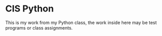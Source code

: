 CIS Python
==============

This is my work from my Python class, the work inside here may be test programs or class assignments.
